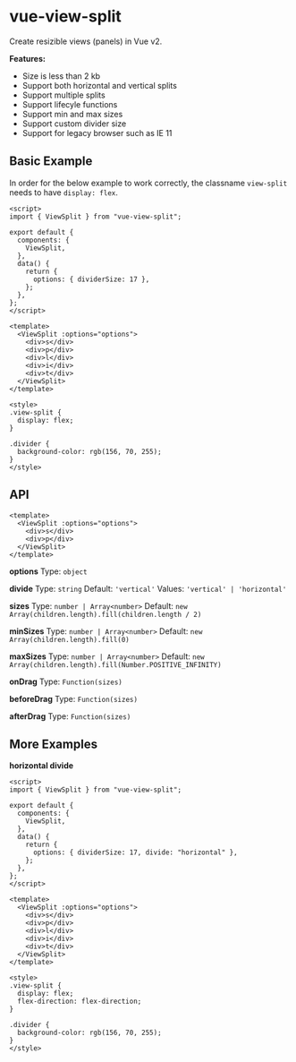# vue-view-split

Create resizible views (panels) in Vue v2.

**Features:**

- Size is less than 2 kb
- Support both horizontal and vertical splits
- Support multiple splits
- Support lifecyle functions
- Support min and max sizes
- Support custom divider size
- Support for legacy browser such as IE 11

## Basic Example

In order for the below example to work correctly, the classname `view-split` needs to have `display: flex`.

```vue
<script>
import { ViewSplit } from "vue-view-split";

export default {
  components: {
    ViewSplit,
  },
  data() {
    return {
      options: { dividerSize: 17 },
    };
  },
};
</script>

<template>
  <ViewSplit :options="options">
    <div>s</div>
    <div>p</div>
    <div>l</div>
    <div>i</div>
    <div>t</div>
  </ViewSplit>
</template>

<style>
.view-split {
  display: flex;
}

.divider {
  background-color: rgb(156, 70, 255);
}
</style>
```

## API

```vue
<template>
  <ViewSplit :options="options">
    <div>s</div>
    <div>p</div>
  </ViewSplit>
</template>
```

**options**
Type: `object`

**divide**
Type: `string`
Default: `'vertical'`
Values: `'vertical' | 'horizontal'`

**sizes**
Type: `number | Array<number>`
Default: `new Array(children.length).fill(children.length / 2)`

**minSizes**
Type: `number | Array<number>`
Default: `new Array(children.length).fill(0)`

**maxSizes**
Type: `number | Array<number>`
Default: `new Array(children.length).fill(Number.POSITIVE_INFINITY)`

**onDrag**
Type: `Function(sizes)`

**beforeDrag**
Type: `Function(sizes)`

**afterDrag**
Type: `Function(sizes)`

## More Examples

**horizontal divide**

```vue
<script>
import { ViewSplit } from "vue-view-split";

export default {
  components: {
    ViewSplit,
  },
  data() {
    return {
      options: { dividerSize: 17, divide: "horizontal" },
    };
  },
};
</script>

<template>
  <ViewSplit :options="options">
    <div>s</div>
    <div>p</div>
    <div>l</div>
    <div>i</div>
    <div>t</div>
  </ViewSplit>
</template>

<style>
.view-split {
  display: flex;
  flex-direction: flex-direction;
}

.divider {
  background-color: rgb(156, 70, 255);
}
</style>
```
